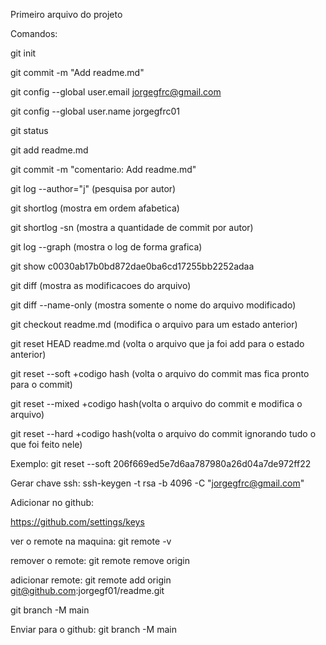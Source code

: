 Primeiro arquivo do projeto

Comandos:

git init

git commit -m "Add readme.md"

git config --global user.email jorgegfrc@gmail.com

git config --global user.name jorgegfrc01

git status

git add readme.md 

git commit -m "comentario: Add readme.md"

git log --author="j" (pesquisa por autor)

git shortlog (mostra em ordem afabetica)

git shortlog -sn (mostra a quantidade de commit por autor)

git log --graph (mostra o log de forma grafica)

git show c0030ab17b0bd872dae0ba6cd17255bb2252adaa

git diff (mostra as modificacoes do arquivo)

git diff --name-only (mostra somente o nome do arquivo modificado)

git checkout readme.md (modifica o arquivo para um estado anterior)

git reset HEAD readme.md (volta o arquivo que ja foi add para o estado anterior)

git reset --soft +codigo hash (volta o arquivo do commit mas fica pronto para o commit)

git reset --mixed +codigo hash(volta o arquivo do commit e modifica o arquivo)

git reset --hard +codigo hash(volta o arquivo do commit ignorando tudo o que foi feito nele)

Exemplo:
git reset --soft 206f669ed5e7d6aa787980a26d04a7de972ff22

Gerar chave ssh:
ssh-keygen -t rsa -b 4096 -C "jorgegfrc@gmail.com"

Adicionar no github:

https://github.com/settings/keys

ver o remote na maquina:
git remote -v

remover o remote:
git remote remove origin

adicionar remote:
git remote add origin git@github.com:jorgegf01/readme.git

git branch -M main

Enviar para o github:
git branch -M main

